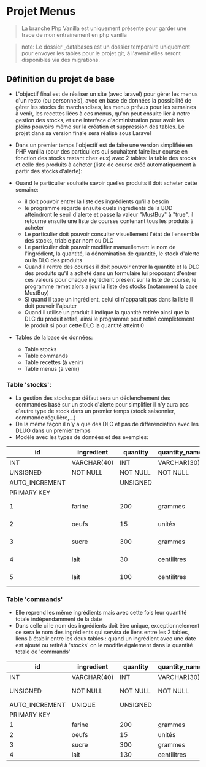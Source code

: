 # Projet Menus
>La branche Php Vanilla est uniquement présente pour garder une trace de mon entrainement en php vanilla

> note: Le dossier _databases est un dossier temporaire uniquement pour envoyer les tables pour le projet git, à l'avenir elles seront disponibles via des migrations.

## Définition du projet de base
+ L'objectif final est de réaliser un site (avec laravel) pour gérer les menus d'un resto (ou personnels), avec en base de données la possibilité de gérer les stocks de marchandises, les menus prévus pour les semaines à venir, les recettes liées à ces menus, qu'on peut ensuite lier à notre gestion des stocks, et une interface d'administration pour avoir les pleins pouvoirs même sur la création et suppression des tables. Le projet dans sa version finale sera réalisé sous Laravel

+ Dans un premier temps l'objectif est de faire une version simplifiée en PHP vanilla (pour des particuliers qui souhaitent faire leur course en fonction des stocks restant chez eux) avec 2 tables: la table des stocks et celle des produits à acheter (liste de course créé automatiquement à partir des stocks d'alerte):

+ Quand le particulier souhaite savoir quelles produits il doit acheter cette semaine:
    - il doit pouvoir entrer la liste des ingrédients qu'il a besoin
    - le programme regarde ensuite quels ingrédients de la BDD atteindront le seuil d'alerte et passe la valeur "MustBuy" à "true", il retourne ensuite une liste de courses contenant tous les produits à acheter
    - Le particulier doit pouvoir consulter visuellement l'état de l'ensemble des stocks, triable par nom ou DLC
    - Le particulier doit pouvoir modifier manuellement le nom de l'ingrédient, la quantité, la dénomination de quantité, le stock d'alerte ou la DLC des produits
    - Quand il rentre des courses il doit pouvoir entrer la quantité et la DLC des produits qu'il a acheté dans un formulaire lui proposant d'entrer ces valeurs pour chaque ingrédient présent sur la liste de course, le programme remet alors a jour la liste des stocks (notamment la case MustBuy)
    - Si quand il tape un ingrédient, celui ci n'apparait pas dans la liste il doit pouvoir l'ajouter
    - Quand il utilise un produit il indique la quantité retirée ainsi que la DLC du produit retiré, ainsi le programme peut retiré complètement le produit si pour cette DLC la quantité atteint 0


+ Tables de la base de données:
    - Table stocks
    - Table commands
    - Table recettes (à venir)
    - Table menus (à venir)

### Table 'stocks':
+ La gestion des stocks par défaut sera un déclenchement des commandes basé sur un stock d'alerte pour simplifier il n'y aura pas d'autre type de stock dans un premier temps (stock saisonnier, commande régulière,...)
+ De la même façon il n'y a que des DLC et pas de différenciation avec les DLUO dans un premier temps
+ Modèle avec les types de données et des exemples:

| id | ingredient | quantity | quantity_name          | useby_date |
|----|------------|----------|-----------------------|-----|
|INT | VARCHAR(40)| INT      |     VARCHAR(30)       | DATE|
|UNSIGNED|NOT NULL| NOT NULL |     NOT NULL          | NOT NULL |
|AUTO_INCREMENT|  | UNSIGNED |                       |     |
|PRIMARY KEY|     |          |                       |     |
|1   |  farine    |     200  |       grammes         |  2023-02-04   |
|2   |  oeufs     |     15   |       unités          |  2021-11-26   |
|3   |  sucre     |     300  |       grammes         |  2022-06-24   |
|4   |  lait      |      30  |       centilitres     |  2021-12-12   |
|5   |  lait      |     100  |       centilitres     |  2021-12-25   |


### Table 'commands'
+ Elle reprend les même ingrédients mais avec cette fois leur quantité totale indépendamment de la date
+ Dans celle ci le nom des ingrédients doit être unique, exceptionnelement ce sera le nom des ingrédients qui servira de liens entre les 2 tables, liens à établir entre les deux tables : quand un ingrédient avec une date est ajouté ou retiré à 'stocks' on le modifie également dans la quantité totale de 'commands'

| id | ingredient | quantity | quantity_name          | alert_stock     | must_buy |
|----|------------|----------|-----------------------|----------------|---------|
|INT | VARCHAR(40)| INT      |     VARCHAR(30)       |  INT           | BIT     |
|UNSIGNED|NOT NULL| NOT NULL |     NOT NULL          |  NOT NULL      | NOT NULL|
|AUTO_INCREMENT| UNIQUE | UNSIGNED |                 |  UNSIGNED      |         |
|PRIMARY KEY|     |          |                       |                |         |
|1   |  farine    |     200  |       grammes         |       300      |    1    |
|2   |  oeufs     |     15   |       unités          |        10      |    0    |
|3   |  sucre     |     300  |       grammes         |        200     |    0    |
|4   |  lait      |     130  |       centilitres     |        50      |    0    |

